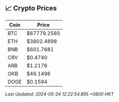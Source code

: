 ## 📈 Crypto Prices

| Coin | Price |
| ---- | ----- |
| BTC | $67779.2585 |
| ETH | $3802.4898 |
| BNB | $601.7681 |
| CRV | $0.4740 |
| ARB | $1.2176 |
| OKB | $49.1496 |
| DOGE | $0.1594 |

_Last Updated: 2024-05-24 12:22:54.895 +0800 HKT_